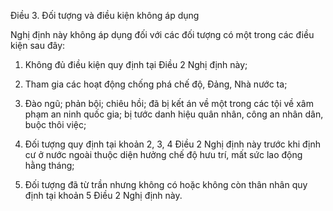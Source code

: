 Điều 3. Đối tượng và điều kiện không áp dụng

Nghị định này không áp dụng đối với các đối tượng có một trong các điều kiện sau đây:

1. Không đủ điều kiện quy định tại Điều 2 Nghị định này;

2. Tham gia các hoạt động chống phá chế độ, Đảng, Nhà nước ta;

3. Đào ngũ; phản bội; chiêu hồi; đã bị kết án về một trong các tội về xâm phạm an ninh quốc gia; bị tước danh hiệu quân nhân, công an nhân dân, buộc thôi việc;

4. Đối tượng quy định tại khoản 2, 3, 4 Điều 2 Nghị định này trước khi định cư ở nước ngoài thuộc diện hưởng chế độ hưu trí, mất sức lao động hằng tháng;

5. Đối tượng đã từ trần nhưng không có hoặc không còn thân nhân quy định tại khoản 5 Điều 2 Nghị định này.